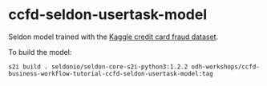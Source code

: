 # ccfd-seldon-usertask-model

Seldon model trained with the [Kaggle credit card fraud dataset](https://www.kaggle.com/mlg-ulb/creditcardfraud).

To build the model:

```shell
s2i build . seldonio/seldon-core-s2i-python3:1.2.2 odh-workshops/ccfd-business-workflow-tutorial-ccfd-seldon-usertask-model:tag
```
